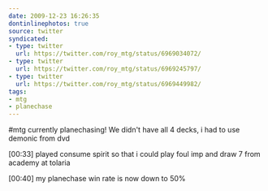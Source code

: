 ```yaml
---
date: 2009-12-23 16:26:35
dontinlinephotos: true
source: twitter
syndicated:
- type: twitter
  url: https://twitter.com/roy_mtg/status/6969034072/
- type: twitter
  url: https://twitter.com/roy_mtg/status/6969245797/
- type: twitter
  url: https://twitter.com/roy_mtg/status/6969449982/
tags:
- mtg
- planechase
---
```


#mtg currently planechasing! We didn't have all 4 decks, i had to use demonic from dvd

[00:33] played consume spirit so that i could play foul imp and draw 7 from academy at tolaria

[00:40] my planechase win rate is now down to 50%